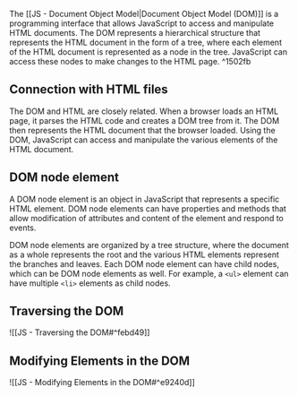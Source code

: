 
The [[JS - Document Object Model|Document Object Model (DOM)]] is a programming interface that allows JavaScript to access and manipulate HTML documents. The DOM represents a hierarchical structure that represents the HTML document in the form of a tree, where each element of the HTML document is represented as a node in the tree. JavaScript can access these nodes to make changes to the HTML page. ^1502fb

## Connection with HTML files

The DOM and HTML are closely related. When a browser loads an HTML page, it parses the HTML code and creates a DOM tree from it. The DOM then represents the HTML document that the browser loaded. Using the DOM, JavaScript can access and manipulate the various elements of the HTML document.

## DOM node element

A DOM node element is an object in JavaScript that represents a specific HTML element. DOM node elements can have properties and methods that allow modification of attributes and content of the element and respond to events.

DOM node elements are organized by a tree structure, where the document as a whole represents the root and the various HTML elements represent the branches and leaves. Each DOM node element can have child nodes, which can be DOM node elements as well. For example, a `<ul>` element can have multiple `<li>` elements as child nodes.

## Traversing the DOM

![[JS - Traversing the DOM#^febd49]]

## Modifying Elements in the DOM

![[JS - Modifying Elements in the DOM#^e9240d]]




